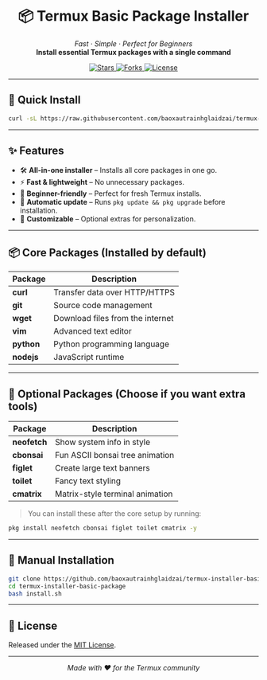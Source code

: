<h1 align="center">📦 Termux Basic Package Installer</h1>

<p align="center">
  <em>Fast · Simple · Perfect for Beginners</em><br>
  <strong>Install essential Termux packages with a single command</strong>
</p>

<p align="center">
  <a href="https://github.com/baoxautrainhglaidzai/termux-installer-basic-package/stargazers">
    <img src="https://img.shields.io/github/stars/baoxautrainhglaidzai/termux-installer-basic-package?color=yellow&style=for-the-badge" alt="Stars">
  </a>
  <a href="https://github.com/baoxautrainhglaidzai/termux-installer-basic-package/network/members">
    <img src="https://img.shields.io/github/forks/baoxautrainhglaidzai/termux-installer-basic-package?color=blue&style=for-the-badge" alt="Forks">
  </a>
  <a href="https://github.com/baoxautrainhglaidzai/termux-installer-basic-package/blob/main/LICENSE">
    <img src="https://img.shields.io/github/license/baoxautrainhglaidzai/termux-installer-basic-package?color=brightgreen&style=for-the-badge" alt="License">
  </a>
</p>

---

## 🚀 Quick Install

```bash
curl -sL https://raw.githubusercontent.com/baoxautrainhglaidzai/termux-installer-basic-package/main/install.sh | bash
```

---

## ✨ Features

- 🛠 **All-in-one installer** – Installs all core packages in one go.  
- ⚡ **Fast & lightweight** – No unnecessary packages.  
- 🧩 **Beginner-friendly** – Perfect for fresh Termux installs.  
- 🔄 **Automatic update** – Runs `pkg update && pkg upgrade` before installation.  
- 🎯 **Customizable** – Optional extras for personalization.  

---

## 📦 Core Packages (Installed by default)

| Package   | Description |
|-----------|-------------|
| **curl**  | Transfer data over HTTP/HTTPS |
| **git**   | Source code management |
| **wget**  | Download files from the internet |
| **vim**   | Advanced text editor |
| **python**| Python programming language |
| **nodejs**| JavaScript runtime |

---

## 🎨 Optional Packages (Choose if you want extra tools)

| Package     | Description |
|-------------|-------------|
| **neofetch**| Show system info in style |
| **cbonsai** | Fun ASCII bonsai tree animation |
| **figlet**  | Create large text banners |
| **toilet**  | Fancy text styling |
| **cmatrix** | Matrix-style terminal animation |

> You can install these after the core setup by running:
```bash
pkg install neofetch cbonsai figlet toilet cmatrix -y
```

---

## 📂 Manual Installation

```bash
git clone https://github.com/baoxautrainhglaidzai/termux-installer-basic-package.git
cd termux-installer-basic-package
bash install.sh
```

---

## 📜 License

Released under the [MIT License](LICENSE).

---

<p align="center">
  <i>Made with ❤️ for the Termux community</i>
</p>
